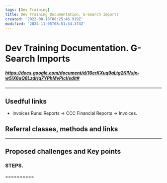 ```yaml
---
tags: [Dev Training]
title: Dev Training Documentation. G-Search Imports
created: '2022-08-18T08:25:46.919Z'
modified: '2024-11-05T08:51:34.374Z'
---
```


# Dev Training Documentation. G-Search Imports

##### https://docs.google.com/document/d/16erKXuq9qLtg2KIVxjx-w5iX6aQ8LzdHq7YPhMvPlcI/edit#




*****************************
## Usedful links
-  Invoices Runs: Reports -> CCC Financial Reports -> Invoices.
 
## Referral classes, methods and links

****************************************************
## Proposed challenges and Key points

### STEPS.
==========
